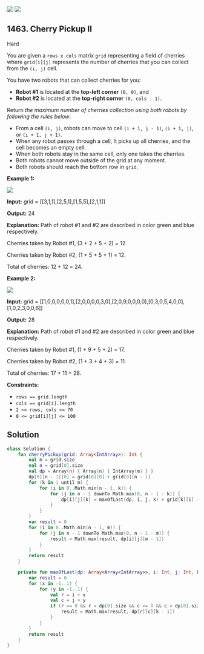[![](https://img.shields.io/github/stars/javadev/LeetCode-in-Kotlin?label=Stars&style=flat-square)](https://github.com/javadev/LeetCode-in-Kotlin)
[![](https://img.shields.io/github/forks/javadev/LeetCode-in-Kotlin?label=Fork%20me%20on%20GitHub%20&style=flat-square)](https://github.com/javadev/LeetCode-in-Kotlin/fork)

## 1463\. Cherry Pickup II

Hard

You are given a `rows x cols` matrix `grid` representing a field of cherries where `grid[i][j]` represents the number of cherries that you can collect from the `(i, j)` cell.

You have two robots that can collect cherries for you:

*   **Robot #1** is located at the **top-left corner** `(0, 0)`, and
*   **Robot #2** is located at the **top-right corner** `(0, cols - 1)`.

Return _the maximum number of cherries collection using both robots by following the rules below_:

*   From a cell `(i, j)`, robots can move to cell `(i + 1, j - 1)`, `(i + 1, j)`, or `(i + 1, j + 1)`.
*   When any robot passes through a cell, It picks up all cherries, and the cell becomes an empty cell.
*   When both robots stay in the same cell, only one takes the cherries.
*   Both robots cannot move outside of the grid at any moment.
*   Both robots should reach the bottom row in `grid`.

**Example 1:**

![](https://assets.leetcode.com/uploads/2020/04/29/sample_1_1802.png)

**Input:** grid = \[\[3,1,1],[2,5,1],[1,5,5],[2,1,1]]

**Output:** 24

**Explanation:** Path of robot #1 and #2 are described in color green and blue respectively.

Cherries taken by Robot #1, (3 + 2 + 5 + 2) = 12.

Cherries taken by Robot #2, (1 + 5 + 5 + 1) = 12. 

Total of cherries: 12 + 12 = 24.

**Example 2:**

![](https://assets.leetcode.com/uploads/2020/04/23/sample_2_1802.png)

**Input:** grid = \[\[1,0,0,0,0,0,1],[2,0,0,0,0,3,0],[2,0,9,0,0,0,0],[0,3,0,5,4,0,0],[1,0,2,3,0,0,6]]

**Output:** 28

**Explanation:** Path of robot #1 and #2 are described in color green and blue respectively.

Cherries taken by Robot #1, (1 + 9 + 5 + 2) = 17.

Cherries taken by Robot #2, (1 + 3 + 4 + 3) = 11. 

Total of cherries: 17 + 11 = 28.

**Constraints:**

*   `rows == grid.length`
*   `cols == grid[i].length`
*   `2 <= rows, cols <= 70`
*   `0 <= grid[i][j] <= 100`

## Solution

```kotlin
class Solution {
    fun cherryPickup(grid: Array<IntArray>): Int {
        val m = grid.size
        val n = grid[0].size
        val dp = Array(n) { Array(n) { IntArray(m) } }
        dp[0][n - 1][0] = grid[0][0] + grid[0][n - 1]
        for (k in 1 until m) {
            for (i in 0..Math.min(n - 1, k)) {
                for (j in n - 1 downTo Math.max(0, n - 1 - k)) {
                    dp[i][j][k] = maxOfLast(dp, i, j, k) + grid[k][i] + if (i == j) 0 else grid[k][j]
                }
            }
        }
        var result = 0
        for (i in 0..Math.min(n - 1, m)) {
            for (j in n - 1 downTo Math.max(0, n - 1 - m)) {
                result = Math.max(result, dp[i][j][m - 1])
            }
        }
        return result
    }

    private fun maxOfLast(dp: Array<Array<IntArray>>, i: Int, j: Int, k: Int): Int {
        var result = 0
        for (x in -1..1) {
            for (y in -1..1) {
                val r = i + x
                val c = j + y
                if (r >= 0 && r < dp[0].size && c >= 0 && c < dp[0].size) {
                    result = Math.max(result, dp[r][c][k - 1])
                }
            }
        }
        return result
    }
}
```